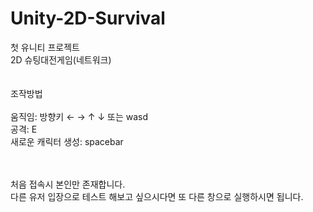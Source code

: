 # Unity-2D-Survival
첫 유니티 프로젝트<br>
2D 슈팅대전게임(네트워크) <br>
<br>
<br>
조작방법<br>
<br>
움직임: 방향키 ← → ↑ ↓ 또는 wasd <br>
공격: E <br>
새로운 캐릭터 생성: spacebar <br>

<br>
<br>
처음 접속시 본인만 존재합니다.<br>
다른 유저 입장으로 테스트 해보고 싶으시다면 또 다른 창으로 실행하시면 됩니다. <br>
